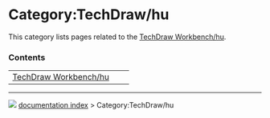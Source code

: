 # Category:TechDraw/hu
This category lists pages related to the [TechDraw Workbench/hu](TechDraw_Workbench/hu.md).

### Contents

|     |     |     |
| --- | --- | --- |
| [TechDraw Workbench/hu](TechDraw_Workbench/hu.md) |



---
![](images/Button_right.svg) [documentation index](../README.md) > Category:TechDraw/hu
